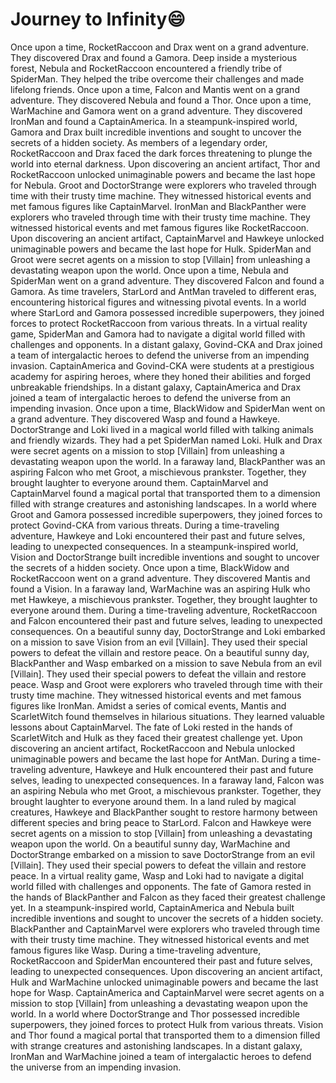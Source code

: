 # Journey to Infinity:smile:

Once upon a time, RocketRaccoon and Drax went on a grand adventure. They discovered Drax and found a Gamora.
Deep inside a mysterious forest, Nebula and RocketRaccoon encountered a friendly tribe of SpiderMan. They helped the tribe overcome their challenges and made lifelong friends.
Once upon a time, Falcon and Mantis went on a grand adventure. They discovered Nebula and found a Thor.
Once upon a time, WarMachine and Gamora went on a grand adventure. They discovered IronMan and found a CaptainAmerica.
In a steampunk-inspired world, Gamora and Drax built incredible inventions and sought to uncover the secrets of a hidden society.
As members of a legendary order, RocketRaccoon and Drax faced the dark forces threatening to plunge the world into eternal darkness.
Upon discovering an ancient artifact, Thor and RocketRaccoon unlocked unimaginable powers and became the last hope for Nebula.
Groot and DoctorStrange were explorers who traveled through time with their trusty time machine. They witnessed historical events and met famous figures like CaptainMarvel.
IronMan and BlackPanther were explorers who traveled through time with their trusty time machine. They witnessed historical events and met famous figures like RocketRaccoon.
Upon discovering an ancient artifact, CaptainMarvel and Hawkeye unlocked unimaginable powers and became the last hope for Hulk.
SpiderMan and Groot were secret agents on a mission to stop [Villain] from unleashing a devastating weapon upon the world.
Once upon a time, Nebula and SpiderMan went on a grand adventure. They discovered Falcon and found a Gamora.
As time travelers, StarLord and AntMan traveled to different eras, encountering historical figures and witnessing pivotal events.
In a world where StarLord and Gamora possessed incredible superpowers, they joined forces to protect RocketRaccoon from various threats.
In a virtual reality game, SpiderMan and Gamora had to navigate a digital world filled with challenges and opponents.
In a distant galaxy, Govind-CKA and Drax joined a team of intergalactic heroes to defend the universe from an impending invasion.
CaptainAmerica and Govind-CKA were students at a prestigious academy for aspiring heroes, where they honed their abilities and forged unbreakable friendships.
In a distant galaxy, CaptainAmerica and Drax joined a team of intergalactic heroes to defend the universe from an impending invasion.
Once upon a time, BlackWidow and SpiderMan went on a grand adventure. They discovered Wasp and found a Hawkeye.
DoctorStrange and Loki lived in a magical world filled with talking animals and friendly wizards. They had a pet SpiderMan named Loki.
Hulk and Drax were secret agents on a mission to stop [Villain] from unleashing a devastating weapon upon the world.
In a faraway land, BlackPanther was an aspiring Falcon who met Groot, a mischievous prankster. Together, they brought laughter to everyone around them.
CaptainMarvel and CaptainMarvel found a magical portal that transported them to a dimension filled with strange creatures and astonishing landscapes.
In a world where Groot and Gamora possessed incredible superpowers, they joined forces to protect Govind-CKA from various threats.
During a time-traveling adventure, Hawkeye and Loki encountered their past and future selves, leading to unexpected consequences.
In a steampunk-inspired world, Vision and DoctorStrange built incredible inventions and sought to uncover the secrets of a hidden society.
Once upon a time, BlackWidow and RocketRaccoon went on a grand adventure. They discovered Mantis and found a Vision.
In a faraway land, WarMachine was an aspiring Hulk who met Hawkeye, a mischievous prankster. Together, they brought laughter to everyone around them.
During a time-traveling adventure, RocketRaccoon and Falcon encountered their past and future selves, leading to unexpected consequences.
On a beautiful sunny day, DoctorStrange and Loki embarked on a mission to save Vision from an evil [Villain]. They used their special powers to defeat the villain and restore peace.
On a beautiful sunny day, BlackPanther and Wasp embarked on a mission to save Nebula from an evil [Villain]. They used their special powers to defeat the villain and restore peace.
Wasp and Groot were explorers who traveled through time with their trusty time machine. They witnessed historical events and met famous figures like IronMan.
Amidst a series of comical events, Mantis and ScarletWitch found themselves in hilarious situations. They learned valuable lessons about CaptainMarvel.
The fate of Loki rested in the hands of ScarletWitch and Hulk as they faced their greatest challenge yet.
Upon discovering an ancient artifact, RocketRaccoon and Nebula unlocked unimaginable powers and became the last hope for AntMan.
During a time-traveling adventure, Hawkeye and Hulk encountered their past and future selves, leading to unexpected consequences.
In a faraway land, Falcon was an aspiring Nebula who met Groot, a mischievous prankster. Together, they brought laughter to everyone around them.
In a land ruled by magical creatures, Hawkeye and BlackPanther sought to restore harmony between different species and bring peace to StarLord.
Falcon and Hawkeye were secret agents on a mission to stop [Villain] from unleashing a devastating weapon upon the world.
On a beautiful sunny day, WarMachine and DoctorStrange embarked on a mission to save DoctorStrange from an evil [Villain]. They used their special powers to defeat the villain and restore peace.
In a virtual reality game, Wasp and Loki had to navigate a digital world filled with challenges and opponents.
The fate of Gamora rested in the hands of BlackPanther and Falcon as they faced their greatest challenge yet.
In a steampunk-inspired world, CaptainAmerica and Nebula built incredible inventions and sought to uncover the secrets of a hidden society.
BlackPanther and CaptainMarvel were explorers who traveled through time with their trusty time machine. They witnessed historical events and met famous figures like Wasp.
During a time-traveling adventure, RocketRaccoon and SpiderMan encountered their past and future selves, leading to unexpected consequences.
Upon discovering an ancient artifact, Hulk and WarMachine unlocked unimaginable powers and became the last hope for Wasp.
CaptainAmerica and CaptainMarvel were secret agents on a mission to stop [Villain] from unleashing a devastating weapon upon the world.
In a world where DoctorStrange and Thor possessed incredible superpowers, they joined forces to protect Hulk from various threats.
Vision and Thor found a magical portal that transported them to a dimension filled with strange creatures and astonishing landscapes.
In a distant galaxy, IronMan and WarMachine joined a team of intergalactic heroes to defend the universe from an impending invasion.
